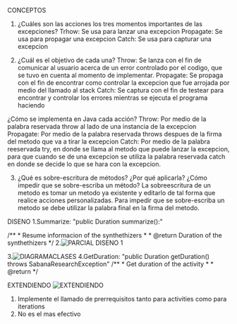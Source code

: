 
CONCEPTOS
1. ¿Cuáles son las acciones los tres momentos importantes de las excepciones?
Trhow: Se usa para lanzar una excepcion 
Propagate: Se usa para propagar una excepcion
Catch: Se usa para capturar una excepcion

2. ¿Cuál es el objetivo de cada una? 
Throw: Se lanza con el fin de comunicar al usuario acerca de un error controlado por el codigo, que se tuvo en cuenta al momento de implementar.
Propagate: Se propaga con el fin de encontrar como controlar la excepcion que fue arrojada por medio del llamado al stack
Catch: Se captura con el fin de testear para encontrar y controlar los errores mientras se ejecuta el programa haciendo 

  ¿Cómo se implementa en Java cada acción?
 Throw: Por medio de la palabra reservada throw al lado de una instancia de la excepcion
 Propagate: Por medio de la palabra reservada throws despues de la firma del metodo que va a tirar la excepcion
 Catch: Por medio de la palabra reeservada try, en donde se llama al metodo que puede lanzar la excepcion, 
 para que cuando se de una excepcion se utiliza la palabra reservada catch en donde se decide lo que se hara con la excepcion.
 
 

3. ¿Qué es sobre-escritura de métodos? ¿Por qué aplicarla? ¿Cómo impedir que se sobre-escriba un método?
La sobreescritura de un metodo es tomar un metodo ya existente y editarlo de tal forma que realice acciones personalizadas.
Para impedir que se sobre-escriba un metodo se debe utilizar la palabra final en la firma del metodo.

DISENO 
1.Summarize: "public Duration summarize():"

  /**
     * Resume informacion of the synthethizers
     *
     * @return Duration of the synthethizers
     */
2.![PARCIAL DISENO 1](https://user-images.githubusercontent.com/78030533/115094057-d9923500-9ee1-11eb-8aef-c7bfabf7ed62.png)
     
3.![DIAGRAMACLASES](https://user-images.githubusercontent.com/78030533/115094296-a69c7100-9ee2-11eb-8d0d-24abdea98e09.png)
4.GetDuration: "public Duration getDuration() throws SabanaResearchException"
/**
     * Get duration of the activity
     *
     * @return
     */

EXTENDIENDO
![EXTENDIENDO](https://user-images.githubusercontent.com/78030533/115094929-009e3600-9ee5-11eb-9f2e-7e9e4919192a.png)
1. Implemente el llamado de prerrequisitos tanto para activities como para iterations
2. No es el mas efectivo
